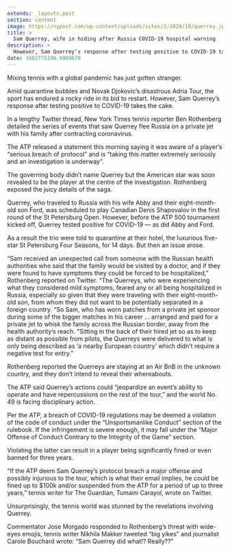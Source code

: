 ```yaml
--- 
extends: _layouts.post 
section: content 
image: https://nypost.com/wp-content/uploads/sites/2/2020/10/querrey.jpg?quality=90&strip=all&w=1200 
title: > 
  Sam Querrey, wife in hiding after Russia COVID-19 hospital warning 
description: > 
  However, Sam Querrey’s response after testing positive to COVID-19 takes the cake.In a lengthy Twitter thread, New York Times tennis reporter Ben Rothenberg detailed the series of events that saw Querrey flee Russia on a private jet with his family after contracting coronavirus.However, before the ATP 500 tournament kicked off, Querrey tested positive for COVID-19 — as did Abby and Ford.“So Sam, who has worn patches from a private jet sponsor during some of the bigger matches in his career … arranged and paid for a private jet to whisk the family across the Russian border, away from the health authority’s reach.Commentator Jose Morgado responded to Rothenberg’s threat with wide-eyes emojis, tennis writer Nikhila Makker tweeted “big yikes” and journalist Carole Bouchard wrote: “Sam Querrey did what!? 
date: 1602775190.9909678 
--- 
```

Mixing tennis with a global pandemic has just gotten stranger.

Amid quarantine bubbles and Novak Djokovic’s disastrous Adria Tour, the sport has endured a rocky ride in its bid to restart. However, Sam Querrey’s response after testing positive to COVID-19 takes the cake.

In a lengthy Twitter thread, New York Times tennis reporter Ben Rothenberg detailed the series of events that saw Querrey flee Russia on a private jet with his family after contracting coronavirus.

The ATP released a statement this morning saying it was aware of a player’s “serious breach of protocol” and is “taking this matter extremely seriously and an investigation is underway”.

The governing body didn’t name Querrey but the American star was soon revealed to be the player at the centre of the investigation. Rothenberg exposed the juicy details of the saga.

Querrey, who traveled to Russia with his wife Abby and their eight-month-old son Ford, was scheduled to play Canadian Denis Shapovalov in the first round of the St Petersburg Open. However, before the ATP 500 tournament kicked off, Querrey tested positive for COVID-19 — as did Abby and Ford.

As a result the trio were told to quarantine at their hotel, the luxurious five-star St Petersburg Four Seasons, for 14 days. But then an issue arose.

“Sam received an unexpected call from someone with the Russian health authorities who said that the family would be visited by a doctor, and if they were found to have symptoms they could be forced to be hospitalized,” Rothenberg reported on Twitter. “The Querreys, who were experiencing what they considered mild symptoms, feared any or all being hospitalized in Russia, especially so given that they were traveling with their eight-month-old son, from whom they did not want to be potentially separated in a foreign country. “So Sam, who has worn patches from a private jet sponsor during some of the bigger matches in his career … arranged and paid for a private jet to whisk the family across the Russian border, away from the health authority’s reach. “Sitting in the back of their hired jet so as to keep as distant as possible from pilots, the Querreys were delivered to what is only being described as ‘a nearby European country’ which didn’t require a negative test for entry.”

Rothenberg reported the Querreys are staying at an Air BnB in the unknown country, and they don’t intend to reveal their whereabouts.

The ATP said Querrey’s actions could “jeopardize an event’s ability to operate and have repercussions on the rest of the tour,” and the world No. 49 is facing disciplinary action.

Per the ATP, a breach of COVID-19 regulations may be deemed a violation of the code of conduct under the “Unsportsmanlike Conduct” section of the rulebook. If the infringement is severe enough, it may fall under the “Major Offense of Conduct Contrary to the Integrity of the Game” section.

Violating the latter can result in a player being significantly fined or even banned for three years.

“If the ATP deem Sam Querrey’s protocol breach a major offense and possibly injurious to the tour, which is what their email implies, he could be fined up to $100k and/or suspended from the ATP for a period of up to three years,” tennis writer for The Guardian, Tumaini Carayol, wrote on Twitter.

Unsurprisingly, the tennis world was stunned by the revelations involving Querrey.

Commentator Jose Morgado responded to Rothenberg’s threat with wide-eyes emojis, tennis writer Nikhila Makker tweeted “big yikes” and journalist Carole Bouchard wrote: “Sam Querrey did what!? Really??”